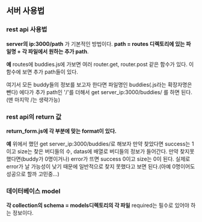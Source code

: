 ## 서버 사용법

### rest api 사용법
**server의 ip:3000/path** 가 기본적인 방법이다.
**path = routes 디렉토리에 있는 파일명 + 각 파일에서 원하는 추가 path**.

**예**
routes에 buddies.js에 가보면 여러 router.get, router.post 같은 함수가 있다.
이 함수에 보면 추가 path들이 있다. 

여기서 모든 buddy들의 정보를 보고자 한다면
파일명인 buddies(.js라는 확장자명은 뺀다) 에다가 추가 path인 '/'를 더해서
get server_ip:3000/buddies/ 를 하면 된다. (맨 마지막 /는 생략가능)

### rest api의 return 값
**return_form.js에 각 부분에 맞는 format이 있다.**

**예**
위에서 했던 get server_ip:3000/buddies/로 해보자
만약 찾았다면 success는 1이고 size는 찾은 버디들의 수, datas에 배열로 버디들의 정보가 들어간다.
만약 찾지못했다면(buddy가 0명이거나) error가 뜨면 success 0이고 size는 0이 된다.
실제로 error가 날 가능성이 낮기 때문에 일반적으로 찾지 못했다고 보면 된다.(아예 0명이어도 성공으로 할까 고민중...)


### 데이터베이스 model
**각 collection의 schema = models디렉토리의 각 파일**
required는 필수로 있어야 하는 정보이다.
